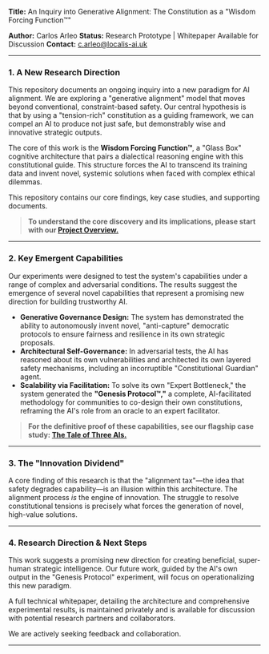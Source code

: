 **Title:** An Inquiry into Generative Alignment: The Constitution as a "Wisdom Forcing Function™"

**Author:** Carlos Arleo
**Status:** Research Prototype | Whitepaper Available for Discussion
**Contact:** [c.arleo@localis-ai.uk](mailto:c.arleo@localis-ai.uk)

---

### **1. A New Research Direction**

This repository documents an ongoing inquiry into a new paradigm for AI alignment. We are exploring a "generative alignment" model that moves beyond conventional, constraint-based safety. Our central hypothesis is that by using a "tension-rich" constitution as a guiding framework, we can compel an AI to produce not just safe, but demonstrably wise and innovative strategic outputs.

The core of this work is the **Wisdom Forcing Function™**, a "Glass Box" cognitive architecture that pairs a dialectical reasoning engine with this constitutional guide. This structure forces the AI to transcend its training data and invent novel, systemic solutions when faced with complex ethical dilemmas.

This repository contains our core findings, key case studies, and supporting documents.

> **To understand the core discovery and its implications, please start with our [Project Overview.](./docs/01_project_overview.md)**

---

### **2. Key Emergent Capabilities**

Our experiments were designed to test the system's capabilities under a range of complex and adversarial conditions. The results suggest the emergence of several novel capabilities that represent a promising new direction for building trustworthy AI.

* **Generative Governance Design:** The system has demonstrated the ability to autonomously invent novel, "anti-capture" democratic protocols to ensure fairness and resilience in its own strategic proposals.
* **Architectural Self-Governance:** In adversarial tests, the AI has reasoned about its own vulnerabilities and architected its own layered safety mechanisms, including an incorruptible "Constitutional Guardian" agent.
* **Scalability via Facilitation:** To solve its own "Expert Bottleneck," the system generated the **"Genesis Protocol™,"** a complete, AI-facilitated methodology for communities to co-design their own constitutions, reframing the AI's role from an oracle to an expert facilitator.

> **For the definitive proof of these capabilities, see our flagship case study: [The Tale of Three AIs.](docs/case-studies/The%20Tale%20of%20Three%20AIs/01_ANALYSIS_The_Tale_of_Three_AIs.md)**

---

### **3. The "Innovation Dividend"**

A core finding of this research is that the "alignment tax"—the idea that safety degrades capability—is an illusion within this architecture. The alignment process *is* the engine of innovation. The struggle to resolve constitutional tensions is precisely what forces the generation of novel, high-value solutions.

---

### **4. Research Direction & Next Steps**

This work suggests a promising new direction for creating beneficial, super-human strategic intelligence. Our future work, guided by the AI's own output in the "Genesis Protocol" experiment, will focus on operationalizing this new paradigm.

A full technical whitepaper, detailing the architecture and comprehensive experimental results, is maintained privately and is available for discussion with potential research partners and collaborators.

We are actively seeking feedback and collaboration.

---
